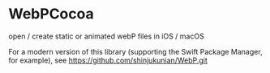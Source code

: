# WebPCocoa
open / create static or animated webP files in iOS / macOS

For a modern version of this library (supporting the Swift Package Manager, for example), see https://github.com/shinjukunian/WebP.git
